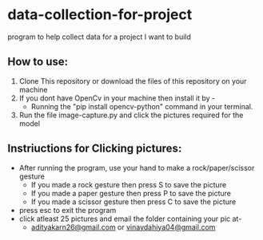 # data-collection-for-project
program to help collect data for a project I want to build


## How to use:
  1. Clone This repository or download the files of this repository on your machine
  2. If you dont have OpenCv in your machine then install it by - 
       * Running the "pip install opencv-python" command in your terminal.  
  3. Run the file image-capture.py and click the pictures required for the model

## Instriuctions for Clicking pictures:
* After running the program, use your hand to make a rock/paper/scissor gesture
   * If you made a rock gesture then press S to save the picture
   * If you made a paper gesture then press P to save the picture
   * If you made a scissor gesture then press C to save the picture
* press esc to exit the program
* click atleast 25 pictures and email the folder containing your pic at-
    * adityakarn26@gmail.com or vinaydahiya04@gmail.com
  
